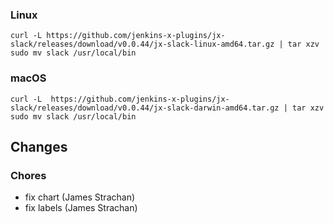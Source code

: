 ### Linux

```shell
curl -L https://github.com/jenkins-x-plugins/jx-slack/releases/download/v0.0.44/jx-slack-linux-amd64.tar.gz | tar xzv 
sudo mv slack /usr/local/bin
```

### macOS

```shell
curl -L  https://github.com/jenkins-x-plugins/jx-slack/releases/download/v0.0.44/jx-slack-darwin-amd64.tar.gz | tar xzv
sudo mv slack /usr/local/bin
```
## Changes

### Chores

* fix chart (James Strachan)
* fix labels (James Strachan)
